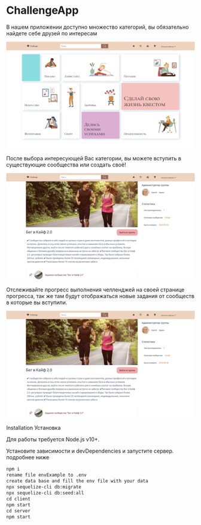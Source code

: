 # ChallengeApp

В нашем приложении доступно множество категорий, вы обязательно найдете себе друзей по интересам

![Иллюстрация к проекту](https://github.com/AngeEf/ChallengeApp/raw/main/main.png)

После выбора интересующей Вас категории, вы можете вступить в существующие сообщества или создать своё!

![Иллюстрация к проекту](https://github.com/AngeEf/ChallengeApp/raw/main/community.png)

Отслеживайте прогресс выполнения челленджей на своей странице прогресса, так же там будут отображаться новые задания от сообществ в которые вы вступили.

![Иллюстрация к проекту](https://github.com/AngeEf/ChallengeApp/raw/main/community.png)

Installation
Установка

Для работы требуется Node.js v10+.

Установите зависимости и devDependencies и запустите сервер.
подробнее ниже

```
npm i
rename file envExample to .env
create data base and fill the env file with your data
npx sequelize-cli db:migrate
npx sequelize-cli db:seed:all
cd client
npm start
cd server
npm start
```